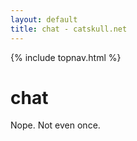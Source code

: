 ```yaml
---
layout: default
title: chat - catskull.net
---
```

{% include topnav.html %}

# chat

Nope. Not even once.
